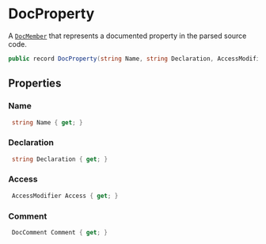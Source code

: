 # DocProperty
A [`DocMember`](./DocMember.md) that represents a documented property in the parsed source code.

```cs
public record DocProperty(string Name, string Declaration, AccessModifier Access, DocComment Comment) : DocMember(Name, Declaration, Access, Comment)
```

## Properties
### Name
```cs
 string Name { get; }
```

### Declaration
```cs
 string Declaration { get; }
```

### Access
```cs
 AccessModifier Access { get; }
```

### Comment
```cs
 DocComment Comment { get; }
```

